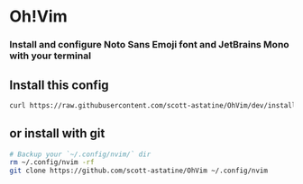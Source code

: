 # Oh!Vim

### Install and configure Noto Sans Emoji font and JetBrains Mono with your terminal

## Install this config
```bash
curl https://raw.githubusercontent.com/scott-astatine/OhVim/dev/install.sh | sh

```

## or install with git
```bash
# Backup your `~/.config/nvim/` dir
rm ~/.config/nvim -rf
git clone https://github.com/scott-astatine/OhVim ~/.config/nvim

```


